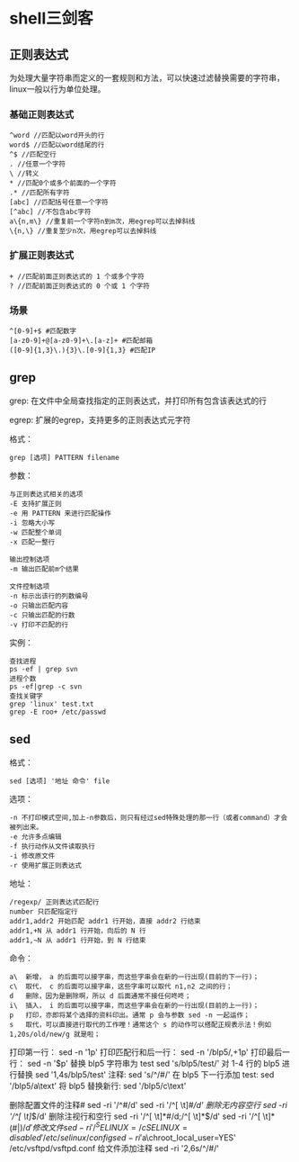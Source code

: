 # shell三剑客

## 正则表达式

为处理大量字符串而定义的一套规则和方法，可以快速过滤替换需要的字符串，linux一般以行为单位处理。

### 基础正则表达式

```shell
^word //匹配以word开头的行
word$ //匹配以word结尾的行
^$ //匹配空行
. //任意一个字符
\ //转义
* //匹配0个或多个前面的一个字符
.* //匹配所有字符
[abc] //匹配括号任意一个字符
[^abc] //不包含abc字符
a\{n,m\} //重复前一个字符n到m次，用egrep可以去掉斜线
\{n,\} //重复至少n次，用egrep可以去掉斜线
```

### 扩展正则表达式

 ```shell
+ //匹配前面正则表达式的 1 个或多个字符
? //匹配前面正则表达式的 0 个或 1 个字符
 ```

### 场景

```shell
^[0-9]+$ #匹配数字
[a-z0-9]+@[a-z0-9]+\.[a-z]+ #匹配邮箱
([0-9]{1,3}\.){3}\.[0-9]{1,3} #匹配IP
```

## grep

grep: 在文件中全局查找指定的正则表达式，并打印所有包含该表达式的行

egrep: 扩展的egrep，支持更多的正则表达式元字符

格式：

```shell
grep [选项] PATTERN filename 
```

参数：

```shell
与正则表达式相关的选项
-E 支持扩展正则
-e 用 PATTERN 来进行匹配操作
-i 忽略大小写
-w 匹配整个单词
-x 匹配一整行

输出控制选项
-m 输出匹配前m个结果

文件控制选项
-n 标示出该行的列数编号
-o 只输出匹配内容
-c 只输出匹配的行数
-v 打印不匹配的行
```

实例：

```shell
查找进程
ps -ef | grep svn
进程个数
ps -ef|grep -c svn
查找关键字
grep 'linux' test.txt
grep -E roo+ /etc/passwd
```

## sed

格式：

```shell
sed [选项] '地址 命令' file
```

选项：

```shell
-n 不打印模式空间,加上-n参数后，则只有经过sed特殊处理的那一行（或者command）才会被列出来。
-e 允许多点编辑
-f 执行动作从文件读取执行
-i 修改原文件
-r 使用扩展正则表达式
```

地址：

```shell
/regexp/ 正则表达式匹配行
number 只匹配指定行
addr1,addr2 开始匹配 addr1 行开始，直接 addr2 行结束
addr1,+N 从 addr1 行开始，向后的 N 行
addr1,~N 从 addr1 行开始，到 N 行结束
```

命令：

```shell
a\	新增， a 的后面可以接字串，而这些字串会在新的一行出现(目前的下一行)；
c\	取代， c 的后面可以接字串，这些字串可以取代 n1,n2 之间的行；
d	删除，因为是删除啊，所以 d 后面通常不接任何咚咚；
i\	插入， i 的后面可以接字串，而这些字串会在新的一行出现(目前的上一行)；
p	打印，亦即将某个选择的资料印出。通常 p 会与参数 sed -n 一起运作；
s	取代，可以直接进行取代的工作哩！通常这个 s 的动作可以搭配正规表示法！例如1,20s/old/new/g 就是啦；
```

打印第一行：
sed -n '1p'
打印匹配行和后一行：
sed -n '/blp5/,+1p'
打印最后一行：
sed -n '$p'
替换 blp5 字符串为 test
sed 's/blp5/test/'
对 1-4 行的 blp5 进行替换
sed '1,4s/blp5/test'
注释:
sed 's/^/#/'
在 blp5 下一行添加 test:
sed '/blp5/a\text'
将 blp5 替换新行:
sed '/blp5/c\text'

删除配置文件的注释#
sed -ri '/^#/d'
sed -ri '/^[ \t]*#/d'
删除无内容空行
sed -ri '/^[ \t]*$/d'
删除注视行和空行
sed -ri '/^[ \t]*#/d;/^[ \t]*$/d'
sed -ri '/^[ \t]*(#|$)/d'
修改文件
sed -ri '/^SELINUX=/cSELINUX=disabled' /etc/selinux/config
sed -ri '$a\chroot_local_user=YES' /etc/vsftpd/vsftpd.conf
给文件添加注释
sed -ri '2,6s/^/#/'